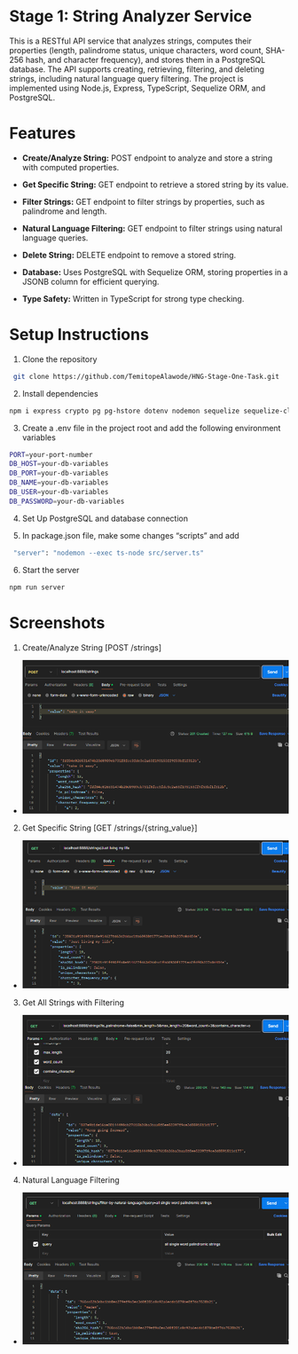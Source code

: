 # Stage 1: String Analyzer Service

This is a RESTful API service that analyzes strings, computes their properties (length, palindrome status, unique characters, word count, SHA-256 hash, and character frequency), and stores them in a PostgreSQL database. The API supports creating, retrieving, filtering, and deleting strings, including natural language query filtering. The project is implemented using Node.js, Express, TypeScript, Sequelize ORM, and PostgreSQL.

# Features

- **Create/Analyze String:** POST endpoint to analyze and store a string with computed properties.

- **Get Specific String:** GET endpoint to retrieve a stored string by its value.

- **Filter Strings:** GET endpoint to filter strings by properties, such as palindrome and length.

- **Natural Language Filtering:** GET endpoint to filter strings using natural language queries.

- **Delete String:** DELETE endpoint to remove a stored string.

- **Database:** Uses PostgreSQL with Sequelize ORM, storing properties in a JSONB column for efficient querying.

- **Type Safety:** Written in TypeScript for strong type checking.

# Setup Instructions

1. Clone the repository
```bash
 git clone https://github.com/TemitopeAlawode/HNG-Stage-One-Task.git
```

2. Install dependencies
```bash
npm i express crypto pg pg-hstore dotenv nodemon sequelize sequelize-cli typescript @types/node @types/express @types/pg ts-node
```

3. Create a .env file in the project root and add the following environment variables
```bash
PORT=your-port-number
DB_HOST=your-db-variables
DB_PORT=your-db-variables
DB_NAME=your-db-variables
DB_USER=your-db-variables
DB_PASSWORD=your-db-variables
```

4. Set Up PostgreSQL and database connection

5. In package.json file, make some changes “scripts” and add
```bash
 "server": "nodemon --exec ts-node src/server.ts"
```

6. Start the server
```bash
npm run server
```

# Screenshots

1. Create/Analyze String [POST /strings]
- ![post Screenshot](screenshots/2.png)

2. Get Specific String [GET /strings/{string_value}]
- ![get Screenshot](screenshots/3.png)

3.  Get All Strings with Filtering
- ![getfilter Screenshot](screenshots/1.png)

4. Natural Language Filtering
- ![getfilter Screenshot](screenshots/4.png)
